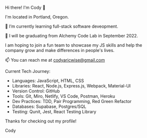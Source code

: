 Hi there! I'm Cody 👋

I'm located in Portland, Oregon.

🌱 I’m currently learning full-stack software deveopment.

🎒 I will be graduating from Alchemy Code Lab in September 2022.

I am hoping to join a fun team to showcase my JS skills and help the company grow and make differences in people's lives.

📫 You can reach me at codyaricwise@gmail.com

Current Tech Journey:

- Languages: JavaScript, HTML, CSS
- Libraries: React, Node.js, Express.js, Webpack, Material-UI
- Version Control: GitHub
- Tools: Git, Miro, Netlify, VS Code, Postman, Heroku
- Dev Practices: TDD, Pair Programming, Red Green Refactor 
- Databases: Supabase, Postgres/SQL
- Testing: Qunit, Jest, React Testing Library

Thanks for checking out my profile!

Cody
